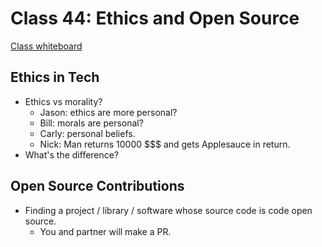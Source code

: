 # Class 44: Ethics and Open Source

[Class whiteboard](https://projects.invisionapp.com/freehand/document/qgNmSvgK5)

## Ethics in Tech

* Ethics vs morality?
  * Jason: ethics are more personal?
  * Bill: morals are personal?
  * Carly: personal beliefs.
  * Nick: Man returns 10000 $$$ and gets Applesauce in return.
* What's the difference?

## Open Source Contributions

* Finding a project / library / software whose source code is code open source.
  * You and partner will make a PR.
